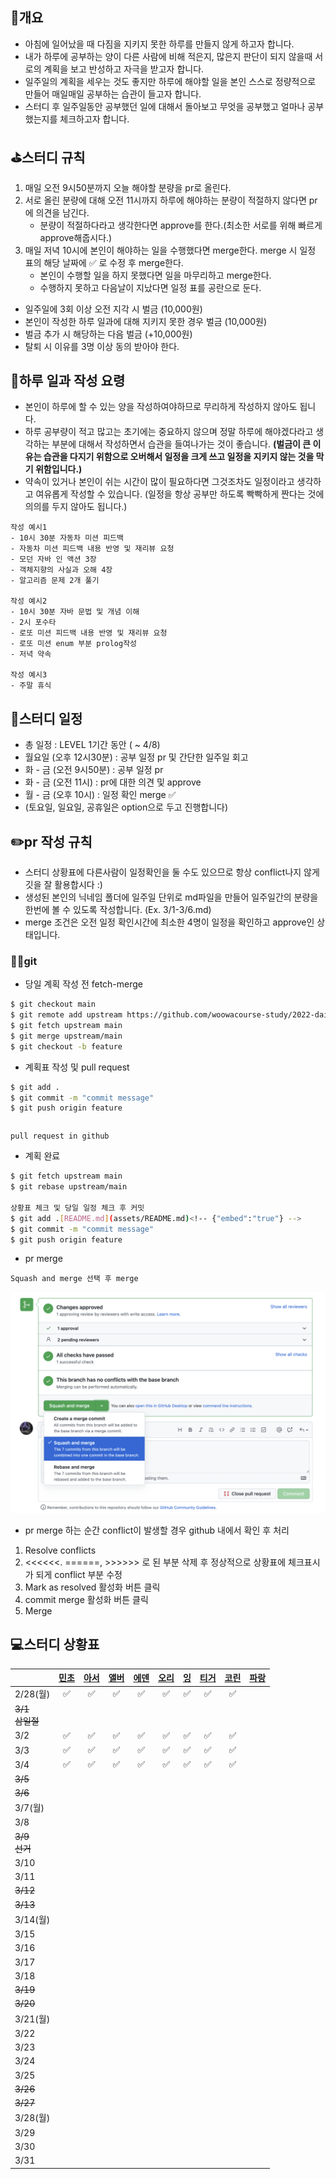 ## 📄개요
- 아침에 일어났을 때 다짐을 지키지 못한 하루를 만들지 않게 하고자 합니다.
- 내가 하루에 공부하는 양이 다른 사람에 비해 적은지, 많은지 판단이 되지 않을때 서로의 계획을 보고 반성하고 자극을 받고자 합니다.
- 일주일의 계획을 세우는 것도 좋지만 하루에 해야할 일을 본인 스스로 정량적으로 만들어 매일매일 공부하는 습관이 들고자 합니다.
- 스터디 후 일주일동안 공부했던 일에 대해서 돌아보고 무엇을 공부했고 얼마나 공부했는지를 체크하고자 합니다.

## ⛳️스터디 규칙
1. 매일 오전 9시50분까지 오늘 해야할 분량을 pr로 올린다.
2. 서로 올린 분량에 대해 오전 11시까지 하루에 해야하는 분량이 적절하지 않다면 pr에 의견을 남긴다.
    - 분량이 적절하다라고 생각한다면 approve를 한다.(최소한 서로를 위해 빠르게 approve해줍시다.)
3. 매일 저녁 10시에 본인이 해야하는 일을 수행했다면 merge한다. merge 시 일정 표의 해당 날짜에 ✅ 로 수정 후 merge한다.
    - 본인이 수행할 일을 하지 못했다면 일을 마무리하고 merge한다.
    - 수행하지 못하고 다음날이 지났다면 일정 표를 공란으로 둔다.

- 일주일에 3회 이상 오전 지각 시 벌금 (10,000원)
- 본인이 작성한 하루 일과에 대해 지키지 못한 경우 벌금 (10,000원)
- 벌금 추가 시 해당하는 다음 벌금 (+10,000원)
- 탈퇴 시 이유를 3명 이상 동의 받아야 한다.

## 🤔하루 일과 작성 요령
- 본인이 하루에 할 수 있는 양을 작성하여야하므로 무리하게 작성하지 않아도 됩니다.
- 하루 공부량이 적고 많고는 초기에는 중요하지 않으며 정말 하루에 해야겠다라고 생각하는 부분에 대해서 작성하면서 습관을 들여나가는 것이 좋습니다. **(벌금이 큰 이유는 습관을 다지기 위함으로 오버해서 일정을 크게 쓰고  일정을 지키지 않는 것을 막기 위함입니다.)**
- 약속이 있거나 본인이 쉬는 시간이 많이 필요하다면 그것조차도 일정이라고 생각하고 여유롭게 작성할 수 있습니다. (일정을 항상 공부만 하도록 빡빡하게 짠다는 것에 의의를 두지 않아도 됩니다.)

```
작성 예시1
- 10시 30분 자동차 미션 피드백
- 자동차 미션 피드백 내용 반영 및 재리뷰 요청
- 모던 자바 인 액션 3장
- 객체지향의 사실과 오해 4장
- 알고리즘 문제 2개 풀기

작성 예시2
- 10시 30분 자바 문법 및 개념 이해
- 2시 포수타
- 로또 미션 피드백 내용 반영 및 재리뷰 요청
- 로또 미션 enum 부분 prolog작성
- 저녁 약속

작성 예시3
- 주말 휴식
```

## 📆스터디 일정

- 총 일정 : LEVEL 1기간 동안 ( ~ 4/8)
- 월요일 (오후 12시30분) : 공부 일정 pr 및 간단한 일주일 회고
- 화 - 금 (오전 9시50분) : 공부 일정 pr
- 화 - 금 (오전 11시) : pr에 대한 의견 및 approve
- 월 - 금 (오후 10시) : 일정 확인 merge ✅ 
- (토요일, 일요일, 공휴일은 option으로 두고 진행합니다)

## ✏️pr 작성 규칙
- 스터디 상황표에 다른사람이 일정확인을 둘 수도 있으므로 항상 conflict나지 않게 깃을 잘 활용합시다 :)
- 생성된 본인의 닉네임 폴더에 일주일 단위로 md파일을 만들어 일주일간의 분량을 한번에 볼 수 있도록 작성합니다. (Ex. 3/1-3/6.md)
- merge 조건은 오전 일정 확인시간에 최소한 4명이 일정을 확인하고 approve인 상태입니다.

### 🙆‍♂️git
- 당일 계획 작성 전 fetch-merge

```bash
$ git checkout main
$ git remote add upstream https://github.com/woowacourse-study/2022-daily-planner
$ git fetch upstream main
$ git merge upstream/main
$ git checkout -b feature
```

- 계획표 작성 및 pull request

```bash
$ git add .
$ git commit -m "commit message"
$ git push origin feature
```
```[README.md](assets/README.md)<!-- {"embed":"true"} -->
```

```
pull request in github
```

- 계획 완료

```bash
$ git fetch upstream main
$ git rebase upstream/main

상황표 체크 및 당일 일정 체크 후 커밋
$ git add .[README.md](assets/README.md)<!-- {"embed":"true"} -->
$ git commit -m "commit message"
$ git push origin feature
```

- pr merge

```
Squash and merge 선택 후 merge
```
![](./images/squash_and_merge.png)

- pr merge 하는 순간 conflict이 발생할 경우 github 내에서 확인 후 처리
1. Resolve conflicts
2. <<<<<<. ======, >>>>>> 로 된 부분 삭제 후 정상적으로 상황표에 체크표시가 되게 conflict 부분 수정
3. Mark as resolved 활성화 버튼 클릭
4. commit merge 활성화 버튼 클릭
5. Merge

## 💻스터디 상황표
|                | [민초](https://github.com/jswith) | [아서](https://github.com/Hyunta) | [앨버](https://github.com/al-bur) | [에덴](https://github.com/leo0842) | [오리](https://github.com/jinyoungchoi95) | [잉](https://github.com/Yboyu0u) | [티거](https://github.com/daaaayeah) | [코린](https://github.com/hamcheeseburger) | [파랑](https://github.com/summerlunaa) |
|----------------|:-------------------------------:|:-------------------------------:|:-------------------------------:|:--------------------------------:|:---------------------------------------:|:-------------------------------:|:----------------------------------:|:----------------------------------------:|--------------------------------------|
| 2/28(월)        | ✅                               | ✅                               | ✅                               | ✅                                | ✅                                       | ✅                               | ✅                                  | ✅                                        |                                      |
| ~~3/1<br>삼일절~~ |                                 |                                 |                                 |                                  |                                         |                                 |                                    |                                          |                                      |
| 3/2            | ✅                               | ✅                               | ✅                               | ✅                                | ✅                                       | ✅                               | ✅                                  | ✅                                        |                                      |
| 3/3            | ✅                               | ✅                               | ✅                               | ✅                                | ✅                                       | ✅                               | ✅                                  | ✅                                        |                                      |
| 3/4            | ✅                               | ✅                               | ✅                               | ✅                                | ✅                                       | ✅                               | ✅                                  | ✅                                        |                                      |
| ~~3/5~~        |                                 |                                 |                                 |                                  |                                         |                                 |                                    |                                          |                                      |
| ~~3/6~~        |                                 |                                 |                                 |                                  |                                         |                                 |                                    |                                          |                                      |
| 3/7(월)         |                                 |                                 |                                 |                                  |                                         |                                 |                                    |                                          |                                      |
| 3/8            |                                 |                                 |                                 |                                  |                                         |                                 |                                    |                                          |                                      |
| ~~3/9<br>선거~~  |                                 |                                 |                                 |                                  |                                         |                                 |                                    |                                          |                                      |
| 3/10           |                                 |                                 |                                 |                                  |                                         |                                 |                                    |                                          |                                      |
| 3/11           |                                 |                                 |                                 |                                  |                                         |                                 |                                    |                                          |                                      |
| ~~3/12~~       |                                 |                                 |                                 |                                  |                                         |                                 |                                    |                                          |                                      |
| ~~3/13~~       |                                 |                                 |                                 |                                  |                                         |                                 |                                    |                                          |                                      |
| 3/14(월)        |                                 |                                 |                                 |                                  |                                         |                                 |                                    |                                          |                                      |
| 3/15           |                                 |                                 |                                 |                                  |                                         |                                 |                                    |                                          |                                      |
| 3/16           |                                 |                                 |                                 |                                  |                                         |                                 |                                    |                                          |                                      |
| 3/17           |                                 |                                 |                                 |                                  |                                         |                                 |                                    |                                          |                                      |
| 3/18           |                                 |                                 |                                 |                                  |                                         |                                 |                                    |                                          |                                      |
| ~~3/19~~       |                                 |                                 |                                 |                                  |                                         |                                 |                                    |                                          |                                      |
| ~~3/20~~       |                                 |                                 |                                 |                                  |                                         |                                 |                                    |                                          |                                      |
| 3/21(월)        |                                 |                                 |                                 |                                  |                                         |                                 |                                    |                                          |                                      |
| 3/22           |                                 |                                 |                                 |                                  |                                         |                                 |                                    |                                          |                                      |
| 3/23           |                                 |                                 |                                 |                                  |                                         |                                 |                                    |                                          |                                      |
| 3/24           |                                 |                                 |                                 |                                  |                                         |                                 |                                    |                                          |                                      |
| 3/25           |                                 |                                 |                                 |                                  |                                         |                                 |                                    |                                          |                                      |
| ~~3/26~~       |                                 |                                 |                                 |                                  |                                         |                                 |                                    |                                          |                                      |
| ~~3/27~~       |                                 |                                 |                                 |                                  |                                         |                                 |                                    |                                          |                                      |
| 3/28(월)        |                                 |                                 |                                 |                                  |                                         |                                 |                                    |                                          |                                      |
| 3/29           |                                 |                                 |                                 |                                  |                                         |                                 |                                    |                                          |                                      |
| 3/30           |                                 |                                 |                                 |                                  |                                         |                                 |                                    |                                          |                                      |
| 3/31           |                                 |                                 |                                 |                                  |                                         |                                 |                                    |                                          |                                      |
